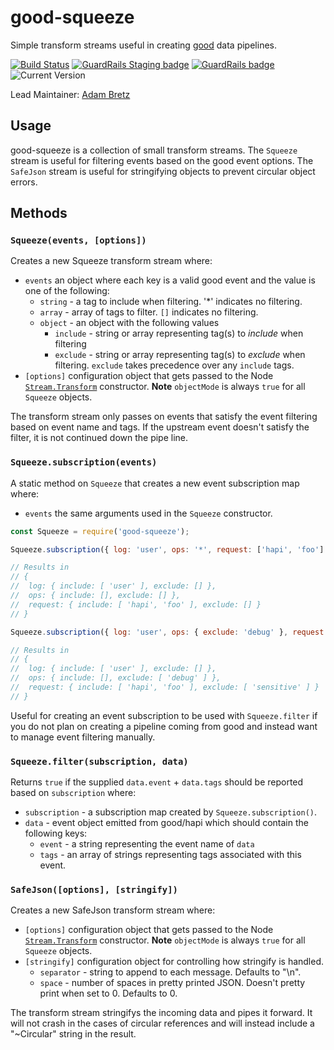 # good-squeeze

Simple transform streams useful in creating [good](https://github.com/hapijs/good) data pipelines.

[![Build Status](https://travis-ci.org/hapijs/good-squeeze.svg?branch=master&style=flat)](https://travis-ci.org/hapijs/good-squeeze) [![GuardRails Staging badge](https://badges.staging.guardrails.io/fictional-tribble/hapijs--good-squeeze.svg)](https://www.staging.guardrails.io) [![GuardRails badge](https://badges.production.guardrails.io/fictional-tribble/hapijs--good-squeeze.svg)](https://www.guardrails.io)
![Current Version](https://img.shields.io/npm/v/good-squeeze.svg?style=flat)

Lead Maintainer: [Adam Bretz](https://github.com/arb)

## Usage

good-squeeze is a collection of small transform streams. The `Squeeze` stream is useful for filtering events based on the good event options. The `SafeJson` stream is useful for stringifying objects to prevent circular object errors.

## Methods

### `Squeeze(events, [options])`

Creates a new Squeeze transform stream where:

- `events` an object where each key is a valid good event and the value is one of the following:
    - `string` - a tag to include when filtering. '*' indicates no filtering.
    - `array` - array of tags to filter. `[]` indicates no filtering.
    - `object` - an object with the following values
        - `include` - string or array representing tag(s) to *include* when filtering
        - `exclude` - string or array representing tag(s) to *exclude* when filtering. `exclude` takes precedence over any `include` tags. 
- `[options]` configuration object that gets passed to the Node [`Stream.Transform`](http://nodejs.org/api/stream.html#stream_class_stream_transform) constructor. **Note** `objectMode` is always `true` for all `Squeeze` objects.

The transform stream only passes on events that satisfy the event filtering based on event name and tags. If the upstream event doesn't satisfy the filter, it is not continued down the pipe line.

### `Squeeze.subscription(events)`

A static method on `Squeeze` that creates a new event subscription map where:

- `events` the same arguments used in the `Squeeze` constructor.

```js
const Squeeze = require('good-squeeze');

Squeeze.subscription({ log: 'user', ops: '*', request: ['hapi', 'foo'] });

// Results in
// {
//  log: { include: [ 'user' ], exclude: [] },
//  ops: { include: [], exclude: [] },
//  request: { include: [ 'hapi', 'foo' ], exclude: [] } 
// }

Squeeze.subscription({ log: 'user', ops: { exclude: 'debug' }, request: { include: ['hapi', 'foo'], exclude: 'sensitive' } });

// Results in
// {
//  log: { include: [ 'user' ], exclude: [] },
//  ops: { include: [], exclude: [ 'debug' ] },
//  request: { include: [ 'hapi', 'foo' ], exclude: [ 'sensitive' ] }
// }
```

Useful for creating an event subscription to be used with `Squeeze.filter` if you do not plan on creating a pipeline coming from good and instead want to manage event filtering manually.


### `Squeeze.filter(subscription, data)`

Returns `true` if the supplied `data.event` + `data.tags` should be reported based on `subscription` where:

- `subscription` - a subscription map created by `Squeeze.subscription()`.
- `data` - event object emitted from good/hapi which should contain the following keys:
    - `event` - a string representing the event name of `data`
    - `tags` - an array of strings representing tags associated with this event.

### `SafeJson([options], [stringify])`

Creates a new SafeJson transform stream where:

- `[options]` configuration object that gets passed to the Node [`Stream.Transform`](http://nodejs.org/api/stream.html#stream_class_stream_transform) constructor. **Note** `objectMode` is always `true` for all `Squeeze` objects.
- `[stringify]` configuration object for controlling how stringify is handled.
    - `separator` - string to append to each message. Defaults to "\n".
    - `space` - number of spaces in pretty printed JSON. Doesn't pretty print when set to 0. Defaults to 0.

The transform stream stringifys the incoming data and pipes it forward. It will not crash in the cases of circular references and will instead include a "~Circular" string in the result.
